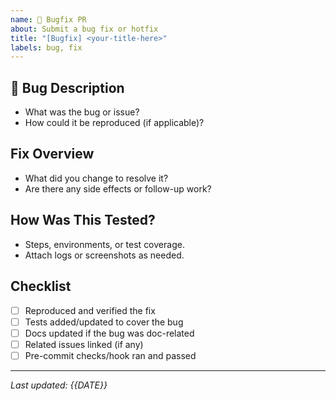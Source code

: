 ```yaml
---
name: 🐞 Bugfix PR
about: Submit a bug fix or hotfix
title: "[Bugfix] <your-title-here>"
labels: bug, fix
---
```


## 🐞 Bug Description

- What was the bug or issue?
- How could it be reproduced (if applicable)?

## Fix Overview

- What did you change to resolve it?
- Are there any side effects or follow-up work?

## How Was This Tested?

- Steps, environments, or test coverage.
- Attach logs or screenshots as needed.

## Checklist

- [ ] Reproduced and verified the fix
- [ ] Tests added/updated to cover the bug
- [ ] Docs updated if the bug was doc-related
- [ ] Related issues linked (if any)
- [ ] Pre-commit checks/hook ran and passed

---

*Last updated: {{DATE}}*
